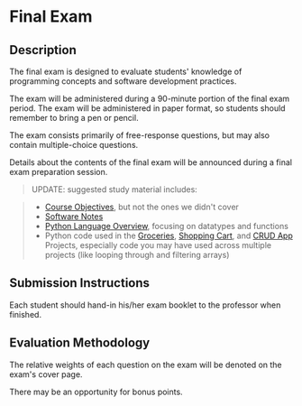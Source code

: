 # Final Exam

## Description

The final exam is designed to evaluate students' knowledge of programming concepts and software development practices.

The exam will be administered during a 90-minute portion of the final exam period. The exam will be administered in paper format, so students should remember to bring a pen or pencil.

The exam consists primarily of free-response questions, but may also contain multiple-choice questions.

Details about the contents of the final exam will be announced during a final exam preparation session.

> UPDATE: suggested study material includes:

> + [Course Objectives](/README.md#objectives), but not the ones we didn't cover
> + [Software Notes](/notes/software)
> + [Python Language Overview](/notes/programming-languages/python/notes.md), focusing on datatypes and functions
> + Python code used in the [Groceries](/projects/groceries/project.md), [Shopping Cart](/projects/shopping-cart/project.md), and [CRUD App](/projects/crud-app/project.md) Projects, especially code you may have used across multiple projects (like looping through and filtering arrays)

## Submission Instructions

Each student should hand-in his/her exam booklet to the professor when finished.

## Evaluation Methodology

The relative weights of each question on the exam will be denoted on the exam's cover page.

There may be an opportunity for bonus points.
